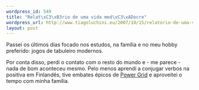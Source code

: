 ```yaml
--- 
wordpress_id: 549
title: "Relat\xC3\xB3rio de uma vida med\xC3\xADocre"
wordpress_url: http://www.tiagoluchini.eu/2007/10/15/relatorio-de-uma-vida-mediocre/
layout: post
---
```

Passei os últimos dias focado nos estudos, na família e no meu hobby preferido: jogos de tabuleiro modernos.

Por conta disso, perdi o contato com o resto do mundo e - me parece - nada de bom aconteceu mesmo. Pelo menos aprendi a conjugar verbos na positiva em Finlandês, tive embates épicos de [Power Grid](http://www.boardgamegeek.com/game/2651) e aproveitei o tempo com minha família.
